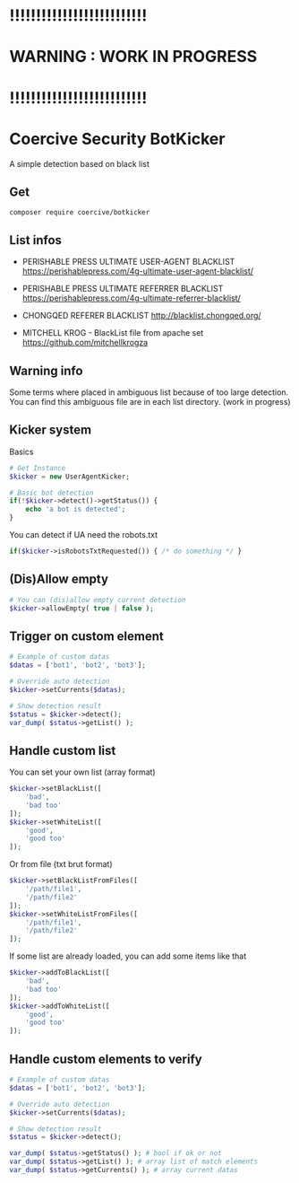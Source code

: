 !!!!!!!!!!!!!!!!!!!!!!!!!!
==========================
WARNING : WORK IN PROGRESS
==========================
!!!!!!!!!!!!!!!!!!!!!!!!!!
==========================

Coercive Security BotKicker
===========================

A simple detection based on black list

Get
---
```
composer require coercive/botkicker
```

List infos
----------

- PERISHABLE PRESS ULTIMATE USER-AGENT BLACKLIST 
https://perishablepress.com/4g-ultimate-user-agent-blacklist/

- PERISHABLE PRESS ULTIMATE REFERRER BLACKLIST 
https://perishablepress.com/4g-ultimate-referrer-blacklist/

- CHONGQED REFERER BLACKLIST 
http://blacklist.chongqed.org/

- MITCHELL KROG - BlackList file from apache set
https://github.com/mitchellkrogza

Warning info
------------

Some terms where placed in ambiguous list because of too large detection. You can find this ambiguous file are in each list directory. (work in progress)

Kicker system
-------------

Basics

```php
# Get Instance
$kicker = new UserAgentKicker;

# Basic bot detection
if(!$kicker->detect()->getStatus()) {
	echo 'a bot is detected';
}
```

You can detect if UA need the robots.txt

```php
if($kicker->isRobotsTxtRequested()) { /* do something */ }
```

(Dis)Allow empty
----------------

```php
# You can (dis)allow empty current detection
$kicker->allowEmpty( true | false );
```

Trigger on custom element
-------------------------

```php
# Example of custom datas
$datas = ['bot1', 'bot2', 'bot3'];

# Override auto detection
$kicker->setCurrents($datas);

# Show detection result
$status = $kicker->detect();
var_dump( $status->getList() );
```

Handle custom list
------------------

You can set your own list (array format)
```php
$kicker->setBlackList([
	'bad',
	'bad too'
]);
$kicker->setWhiteList([
	'good',
	'good too'
]);
```

Or from file (txt brut format)
```php
$kicker->setBlackListFromFiles([
	'/path/file1',
	'/path/file2'
]);
$kicker->setWhiteListFromFiles([
	'/path/file1',
	'/path/file2'
]);
```

If some list are already loaded, you can add some items like that
```php
$kicker->addToBlackList([
	'bad',
	'bad too'
]);
$kicker->addToWhiteList([
	'good',
	'good too'
]);
```

Handle custom elements to verify
--------------------------------

```php
# Example of custom datas
$datas = ['bot1', 'bot2', 'bot3'];

# Override auto detection
$kicker->setCurrents($datas);

# Show detection result
$status = $kicker->detect();

var_dump( $status->getStatus() ); # bool if ok or not
var_dump( $status->getList() ); # array list of match elements
var_dump( $status->getCurrents() ); # array current datas
```